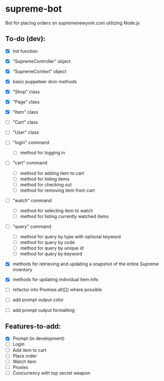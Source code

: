 # supreme-bot

Bot for placing orders on supremenewyork.com utilizing Node.js

## To-do (dev):

- [x] Init function
- [x] "SupremeController" object
- [x] "SupremeContext" object
- [x] basic puppeteer dom methods
- [x] "Shop" class
- [x] "Page" class
- [x] "Item" class
- [ ] "Cart" class
- [ ] "User" class
- [ ] "login" command
  - [ ] method for logging in
- [ ] "cart" command
  - [ ] method for adding item to cart
  - [ ] method for listing items
  - [ ] method for checking out
  - [ ] method for removing item from cart
- [ ] "watch" command
  - [ ] method for selecting item to watch
  - [ ] method for listing currently watched items
- [ ] "query" command
  - [ ] method for query by type with optional keyword
  - [ ] method for query by code
  - [ ] method for query by unique id
  - [ ] method for query by keyword
- [x] methods for retrieving and updating a snapshot of the entire Supreme inventory
- [x] methods for updating individual item info
- [ ] refactor into Promise.all([]) where possible
- [ ] add prompt output color
- [ ] add prompt output formatting


## Features-to-add:

- [x] Prompt (in development)
- [ ] Login
- [ ] Add item to cart
- [ ] Place order
- [ ] Watch item
- [ ] Proxies
- [ ] Concurrency with top secret weapon

